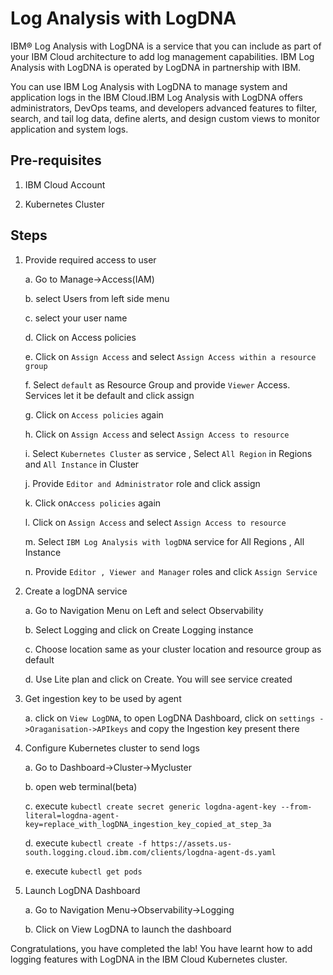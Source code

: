 # Log Analysis with LogDNA

IBM® Log Analysis with LogDNA is a service that you can include as part of your IBM Cloud architecture to add log management capabilities. IBM Log Analysis with LogDNA is operated by LogDNA in partnership with IBM.

You can use IBM Log Analysis with LogDNA to manage system and application logs in the IBM Cloud.IBM Log Analysis with LogDNA offers administrators, DevOps teams, and developers advanced features to filter, search, and tail log data, define alerts, and design custom views to monitor application and system logs.

## Pre-requisites

1. IBM Cloud Account

2. Kubernetes Cluster

## Steps

1. Provide required access to user

	a. Go to Manage->Access(IAM)
    
	b. select Users from left side menu
    
	c. select your user name 
    
	d. Click on Access policies
    
	e. Click on `Assign Access` and select `Assign Access within a resource group`
    
	f. Select `default` as Resource Group and provide `Viewer` Access. Services let it be default and click assign
    
	g. Click on `Access policies` again
    
	h. Click on `Assign Access` and select `Assign Access to resource` 
    
	i. Select `Kubernetes Cluster` as service , Select `All Region` in Regions and `All Instance`  in Cluster
    
	j. Provide `Editor and Administrator` role and click assign
    
	k. Click on`Access policies` again
    
	l. Click on `Assign Access` and select `Assign Access to resource `
    
	m. Select `IBM Log Analysis with logDNA`  service for All Regions , All Instance 
    
	n. Provide `Editor , Viewer and Manager` roles and click `Assign Service`
    
2. Create a logDNA service

	a. Go to Navigation Menu on Left and select Observability
    
	b. Select Logging and click on Create Logging instance
    
	c. Choose location same as your cluster location and resource group as default
    
	d. Use Lite plan and click on Create. You will see service created
    
3. Get ingestion key to be used by agent

	a. click on `View LogDNA`, to open LogDNA Dashboard, click on `settings ->Oraganisation->APIkeys` and copy the Ingestion key present there

4. Configure Kubernetes cluster to send logs 

	a. Go to Dashboard->Cluster->Mycluster
    
	b. open web terminal(beta)
    
	c. execute  `kubectl create secret generic logdna-agent-key --from-literal=logdna-agent-key=replace_with_logDNA_ingestion_key_copied_at_step_3a`
    
	d. execute `kubectl create -f https://assets.us-south.logging.cloud.ibm.com/clients/logdna-agent-ds.yaml`
    
	e. execute `kubectl get pods`

5. Launch LogDNA Dashboard

	a. Go to Navigation Menu->Observability->Logging
    
	b. Click on View LogDNA to launch the dashboard
    
Congratulations, you have completed the lab! You have learnt how to add logging features with LogDNA in the IBM Cloud Kubernetes cluster.
